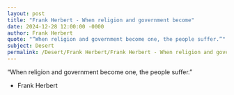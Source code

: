 ```yaml
---
layout: post
title: "Frank Herbert - When religion and government become"
date: 2024-12-28 12:00:00 -0000
author: Frank Herbert
quote: "“When religion and government become one, the people suffer.”"
subject: Desert
permalink: /Desert/Frank Herbert/Frank Herbert - When religion and government become
---
```


“When religion and government become one, the people suffer.”

- Frank Herbert
